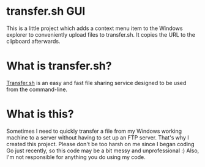 # transfer.sh GUI
This is a little project which adds a context menu item to the Windows explorer to conveniently upload files to transfer.sh. It copies the URL to the clipboard afterwards.

# What is transfer.sh?
[Transfer.sh](https://github.com/dutchcoders/transfer.sh "Github Repo") is an easy and fast file sharing service designed to be used from the command-line.

# What is this?
Sometimes I need to quickly transfer a file from my Windows working machine to a server without having to set up an FTP server. That's why I created this project.
Please don't be too harsh on me since I began coding Go just recently, so this code may be a bit messy and unprofessional :)
Also, I'm not responsible for anything you do using my code.
